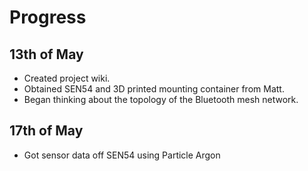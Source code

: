 # Progress

## 13th of May
- Created project wiki.
- Obtained SEN54 and 3D printed mounting container from Matt.
- Began thinking about the topology of the Bluetooth mesh network.

## 17th of May
- Got sensor data off SEN54 using Particle Argon

